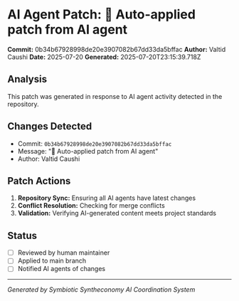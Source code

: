 # AI Agent Patch: 🤖 Auto-applied patch from AI agent

**Commit:** 0b34b67928998de20e3907082b67dd33da5bffac
**Author:** Valtid Caushi
**Date:** 2025-07-20
**Generated:** 2025-07-20T23:15:39.718Z

## Analysis

This patch was generated in response to AI agent activity detected in the repository.

## Changes Detected

- Commit: `0b34b67928998de20e3907082b67dd33da5bffac`
- Message: "🤖 Auto-applied patch from AI agent"
- Author: Valtid Caushi

## Patch Actions

1. **Repository Sync:** Ensuring all AI agents have latest changes
2. **Conflict Resolution:** Checking for merge conflicts
3. **Validation:** Verifying AI-generated content meets project standards

## Status

- [ ] Reviewed by human maintainer
- [ ] Applied to main branch
- [ ] Notified AI agents of changes

---
*Generated by Symbiotic Syntheconomy AI Coordination System*
